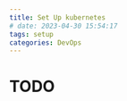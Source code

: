 ```yaml
---
title: Set Up kubernetes
# date: 2023-04-30 15:54:17
tags: setup
categories: DevOps
---
```


# TODO

<!--more-->